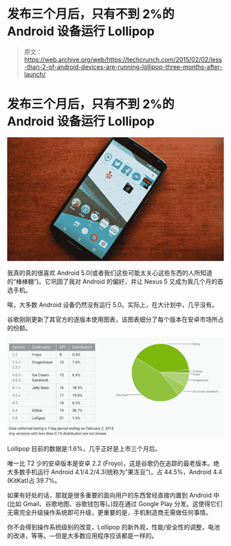 # 发布三个月后，只有不到 2%的 Android 设备运行 Lollipop

> 原文：<https://web.archive.org/web/https://techcrunch.com/2015/02/02/less-than-2-of-android-devices-are-running-lollipop-three-months-after-launch/>

# 发布三个月后，只有不到 2%的 Android 设备运行 Lollipop

![header1](img/aa47aa816899a74bf726a08cd427c0e9.png)

我真的真的很喜欢 Android 5.0(或者我们这些可能太关心这些东西的人所知道的“棒棒糖”)。它巩固了我对 Android 的偏好，并让 Nexus 5 又成为我几个月的首选手机。

唉，大多数 Android 设备仍然没有运行 5.0。实际上，在大计划中，几乎没有。

谷歌刚刚更新了其官方的逐版本使用图表，该图表细分了每个版本在安卓市场所占的份额。

![android chart february](img/d5dab04375896a3b03072db17790f6e1.png)

Lollipop 目前的数据是:1.6%，几乎正好是上市三个月后。

唯一比 T2 少的安卓版本是安卓 2.2 (Froyo)，这是谷歌仍在追踪的最老版本。绝大多数手机运行 Android 4.1/4.2/4.3(统称为“果冻豆”)，占 44.5%，Android 4.4 (KitKat)占 39.7%。

如果有好处的话，那就是很多重要的面向用户的东西曾经直接内置到 Android 中(比如 Gmail、谷歌地图、谷歌钱包等)。)现在通过 Google Play 分发。这使得它们无需完全升级操作系统即可升级，更重要的是，手机制造商无需做任何事情。

你不会得到操作系统级别的改变，Lollipop 的新外观，性能/安全性的调整，电池的改进，等等。—但是大多数应用程序应该都是一样的。